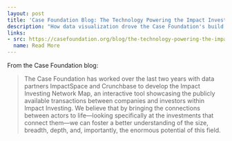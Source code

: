 ```yaml
---
layout: post
title: 'Case Foundation Blog: The Technology Powering the Impact Investing Network Map'
description: "How data visualization drove the Case Foundation's build of the Impact Investing Network Map."
links:
- src: https://casefoundation.org/blog/the-technology-powering-the-impact-investing-network-map/
  name: Read More
---
```


From the Case Foundation blog:

> The Case Foundation has worked over the last two years with data partners ImpactSpace and Crunchbase to develop the Impact Investing Network Map, an interactive tool showcasing the publicly available transactions between companies and investors within Impact Investing. We believe that by bringing the connections between actors to life—looking specifically at the investments that connect them—we can foster a better understanding of the size, breadth, depth, and, importantly, the enormous potential of this field.
